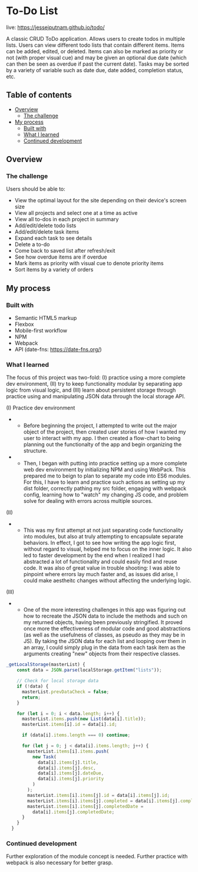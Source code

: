# To-Do List
live: https://jessejputnam.github.io/todo/

A classic CRUD ToDo application. Allows users to create todos in multiple lists. Users can view different todo lists that contain different items. Items can be added, edited, or deleted. Items can also be marked as priority or not (with proper visual cue) and may be given an optional due date (which can then be seen as overdue if past the current date). Tasks may be sorted by a variety of variable such as date due, date added, completion status, etc.

## Table of contents

- [Overview](#overview)
  - [The challenge](#the-challenge)
- [My process](#my-process)
  - [Built with](#built-with)
  - [What I learned](#what-i-learned)
  - [Continued development](#continued-development)
  
## Overview

### The challenge

Users should be able to:

- View the optimal layout for the site depending on their device's screen size
- View all projects and select one at a time as active
- View all to-dos in each project in summary
- Add/edit/delete todo lists
- Add/edit/delete task items
- Expand each task to see details
- Delete a to-do
- Come back to saved list after refresh/exit
- See how overdue items are if overdue
- Mark items as priority with visual cue to denote priority items
- Sort items by a variety of orders

## My process

### Built with

- Semantic HTML5 markup
- Flexbox
- Mobile-first workflow
- NPM
- Webpack
- API (date-fns: https://date-fns.org/)


### What I learned

The focus of this project was two-fold: (I) practice using a more complete dev environment, (II) try to keep functionality modular by separating app logic from visual logic, and (III) learn about persistent storage through practice using and manipulating JSON data through the local storage API.

(I) Practice dev environment
- - Before beginning the project, I attempted to write out the major object of the project, then created user stories of how I wanted my user to interact with my app. I then created a flow-chart to being planning out the functionalty of the app and begin organizing the structure.
- - Then, I began with putting into practice setting up a more complete web dev environment by initializing NPM and using WebPack. This prepared me to beign to plan to separate my code into ES6 modules. For this, I have to learn and practice such actions as setting up my dist folder, correctly pathing my src folder, engaging with webpack config, learning how to "watch" my changing JS code, and problem solve for dealing with errors across multiple sources.

(II)
- - This was my first attempt at not just separating code functionality into modules, but also at truly attempting to encapsulate separate behaviors. In effect, I got to see how writing the app logic first, without regard to visual, helped me to focus on the inner logic. It also led to faster development by the end when I realized I had abstracted a lot of functionality and could easily find and reuse code. It was also of great value in trouble shooting: I was able to pinpoint where errors lay much faster and, as issues did arise, I could make aestheitc changes without affecting the underlying logic.

(III)
- - One of the more interesting challenges in this app was figuring out how to recreate the JSON data to include the methods and such on my returned objects, having been previously stringified. It proved once more the effectiveness of modular code and good abstractions (as well as the usefulness of classes, as pseudo as they may be in JS). By taking the JSON data for each list and looping over them in an array, I could simply plug in the data from each task item as the arguments creating "new" objects from their respective classes.

```js
_getLocalStorage(masterList) {
    const data = JSON.parse(localStorage.getItem("lists"));

    // Check for local storage data
    if (!data) {
      masterList.prevDataCheck = false;
      return;
    }

    for (let i = 0; i < data.length; i++) {
      masterList.items.push(new List(data[i].title));
      masterList.items[i].id = data[i].id;

      if (data[i].items.length === 0) continue;

      for (let j = 0; j < data[i].items.length; j++) {
        masterList.items[i].items.push(
          new Task(
            data[i].items[j].title,
            data[i].items[j].desc,
            data[i].items[j].dateDue,
            data[i].items[j].priority
          )
        );
        masterList.items[i].items[j].id = data[i].items[j].id;
        masterList.items[i].items[j].completed = data[i].items[j].completed;
        masterList.items[i].items[j].completedDate =
          data[i].items[j].completedDate;
      }
    }
  }
```

### Continued development

Further exploration of the module concept is needed. Further practice with webpack is also necessary for better grasp.
